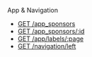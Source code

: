 App & Navigation

* [GET /app_sponsors](/Evanta/EvantaAccessAPI/wiki/GET--&%2347app_sponsors)
* [GET /app_sponsors/:id](/Evanta/EvantaAccessAPI/wiki/)
* [GET /app/labels/:page](/Evanta/EvantaAccessAPI/wiki/GET--app&%2347;labels&%2347;:page)
* [GET /navigation/left](/Evanta/EvantaAccessAPI/wiki/)